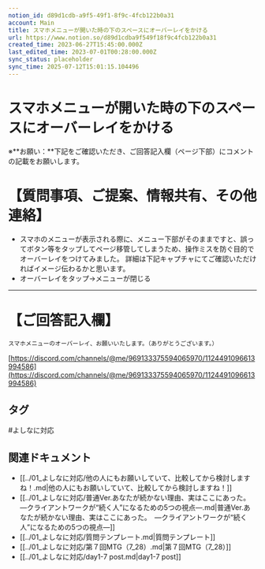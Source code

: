 ```yaml
---
notion_id: d89d1cdb-a9f5-49f1-8f9c-4fcb122b0a31
account: Main
title: スマホメニューが開いた時の下のスペースにオーバーレイをかける
url: https://www.notion.so/d89d1cdba9f549f18f9c4fcb122b0a31
created_time: 2023-06-27T15:45:00.000Z
last_edited_time: 2023-07-01T00:28:00.000Z
sync_status: placeholder
sync_time: 2025-07-12T15:01:15.104496
---
```

# スマホメニューが開いた時の下のスペースにオーバーレイをかける

※**お願い：**下記をご確認いただき、ご回答記入欄（ページ下部）にコメントの記載をお願いします。
# 【質問事項、ご提案、情報共有、その他連絡】
- スマホのメニューが表示される際に、メニュー下部がそのままですと、誤ってボタン等をタップしてページ移管してしまうため、操作ミスを防ぐ目的でオーバーレイをつけてみました。
詳細は下記キャプチャにてご確認いただければイメージ伝わるかと思います。
- オーバーレイをタップ→メニューが閉じる
---
# 【ご回答記入欄】
```plain text
スマホメニューのオーバーレイ、お願いいたします。（ありがとうございます。）
```
[https://discord.com/channels/@me/969133375594065970/1124491096613994586](https://discord.com/channels/@me/969133375594065970/1124491096613994586)

## タグ

#よしなに対応 

## 関連ドキュメント

- [[../01_よしなに対応/他の人にもお願いしていて、比較してから検討しますね！.md|他の人にもお願いしていて、比較してから検討しますね！]]
- [[../01_よしなに対応/普通Ver.あなたが続かない理由、実はここにあった。　—クライアントワークが“続く人”になるための5つの視点—.md|普通Ver.あなたが続かない理由、実はここにあった。　—クライアントワークが“続く人”になるための5つの視点—]]
- [[../01_よしなに対応/質問テンプレート.md|質問テンプレート]]
- [[../01_よしなに対応/第７回MTG（7_28）.md|第７回MTG（7_28）]]
- [[../01_よしなに対応/day1-7 post.md|day1-7 post]]
